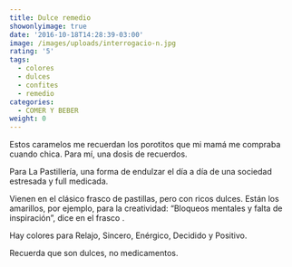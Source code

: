 ```yaml
---
title: Dulce remedio
showonlyimage: true
date: '2016-10-18T14:28:39-03:00'
image: /images/uploads/interrogacio-n.jpg
rating: '5'
tags:
  - colores
  - dulces
  - confites
  - remedio
categories:
  - COMER Y BEBER
weight: 0
---
```

Estos caramelos me recuerdan los porotitos que mi mamá me compraba cuando chica. Para mí, una dosis de recuerdos. 

Para La Pastillería, una forma de endulzar el día a día de una sociedad estresada y full medicada. 

Vienen en el clásico frasco de pastillas, pero con ricos dulces. Están los amarillos, por ejemplo, para la creatividad: “Bloqueos mentales y falta de inspiración”, dice en el frasco . 

Hay colores para Relajo, Sincero, Enérgico, Decidido y Positivo. 

Recuerda que son dulces, no medicamentos.
